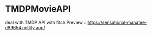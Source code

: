 # TMDPMovieAPI
deal with TMDP API with fitch
Preview :: https://sensational-manatee-d89654.netlify.app/
